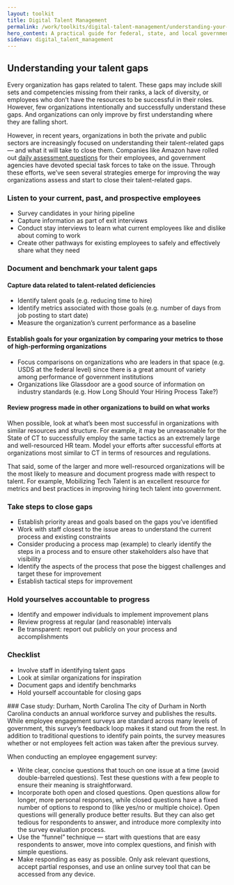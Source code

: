 ```yaml
---
layout: toolkit
title: Digital Talent Management
permalink: /work/toolkits/digital-talent-management/understanding-your-talent-gaps/
hero_content: A practical guide for federal, state, and local governments looking to build out their digital capacity.
sidenav: digital_talent_management
---
```


## Understanding your talent gaps
Every organization has gaps related to talent. These gaps may include skill sets and competencies missing from their ranks, a lack of diversity, or employees who don’t have the resources to be successful in their roles. However, few organizations intentionally and successfully understand these gaps. And organizations can only improve by first understanding where they are falling short.

However, in recent years, organizations in both the private and public sectors  are increasingly focused on understanding their talent-related gaps — and what it will take to close them. Companies like Amazon have rolled out [daily assessment questions](https://www.cnbc.com/2018/03/30/amazon-employee-reaction-to-hr-programs-connections-forte.html) for their employees, and government agencies have devoted special task forces to take on the issue. Through these efforts, we’ve seen several strategies emerge for improving the way organizations assess and start to close their talent-related gaps.

### Listen to your current, past, and prospective employees
- Survey candidates in your hiring pipeline
- Capture information as part of exit interviews
- Conduct stay interviews to learn what current employees like and dislike about coming to work
- Create other pathways for existing employees to safely and effectively share what they need

### Document and benchmark your talent gaps
#### Capture data related to talent-related deficiencies
- Identify talent goals (e.g. reducing time to hire)
- Identify metrics associated with those goals (e.g. number of days from job posting to start date)
- Measure the organization’s current performance as a baseline

#### Establish goals for your organization by comparing your metrics to those of high-performing organizations
- Focus comparisons on organizations who are leaders in that space (e.g. USDS at the federal level) since there is a great amount of variety among performance of government institutions
- Organizations like Glassdoor are a good source of information on industry standards (e.g. How Long Should Your Hiring Process Take?)

#### Review progress made in other organizations to build on what works
When possible, look at what’s been most successful in organizations with similar resources and structure. For example, it may be unreasonable for the State of CT to successfully employ the same tactics as an extremely large and well-resourced HR team. Model your efforts after successful efforts at organizations most similar to CT in terms of resources and regulations.

That said, some of the larger and more well-resourced organizations will be the most likely to measure and document progress made with respect to talent. For example, Mobilizing Tech Talent is an excellent resource for metrics and best practices in improving hiring tech talent into government.

### Take steps to close gaps
- Establish priority areas and goals based on the gaps you’ve identified
- Work with staff closest to the issue areas to understand the current process and existing constraints
- Consider producing a process map (example) to clearly identify the steps in a process and to ensure other stakeholders also have that visibility
- Identify the aspects of the process that pose the biggest challenges and target these for improvement
- Establish tactical steps for improvement

### Hold yourselves accountable to progress
- Identify and empower individuals to implement improvement plans
- Review progress at regular (and reasonable) intervals
- Be transparent: report out publicly on your process and accomplishments

### Checklist
- Involve staff in identifying talent gaps
- Look at similar organizations for inspiration
- Document gaps and identify benchmarks
- Hold yourself accountable for closing gaps

<div class='bg-warning p-4 mt-5' markdown='1'>
### Case study: Durham, North Carolina
The city of Durham in North Carolina conducts an annual workforce survey and publishes the results. While employee engagement surveys are standard across many levels of government, this survey’s feedback loop makes it stand out from the rest. In addition to traditional questions to identify pain points, the survey measures whether or not employees felt action was taken after the previous survey.

When conducting an employee engagement survey:
- Write clear, concise questions that touch on one issue at a time (avoid double-barreled questions). Test these questions with a few people to ensure their meaning is straightforward.
- Incorporate both open and closed questions. Open questions allow for longer, more personal responses, while closed questions have a fixed number of options to respond to (like yes/no or multiple choice). Open questions will generally produce better results. But they can also get tedious for respondents to answer, and introduce more complexity into the survey evaluation process.
- Use the “funnel” technique — start with questions that are easy respondents to answer, move into complex questions, and finish with simple questions.
- Make responding as easy as possible. Only ask relevant questions, accept partial responses, and use an online survey tool that can be accessed from any device.
</div>

